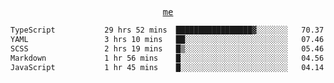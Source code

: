 <p align="center">
  <samp>
    <a href="https://yiwwhl.com">me</a>
  </samp>
</p>

<!--START_SECTION:waka-->

```txt
TypeScript           29 hrs 52 mins  █████████████████▓░░░░░░░   70.37 %
YAML                 3 hrs 10 mins   ██░░░░░░░░░░░░░░░░░░░░░░░   07.46 %
SCSS                 2 hrs 19 mins   █▒░░░░░░░░░░░░░░░░░░░░░░░   05.46 %
Markdown             1 hr 56 mins    █░░░░░░░░░░░░░░░░░░░░░░░░   04.56 %
JavaScript           1 hr 45 mins    █░░░░░░░░░░░░░░░░░░░░░░░░   04.14 %
```

<!--END_SECTION:waka-->